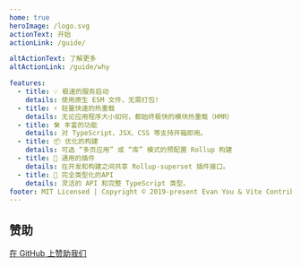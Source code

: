 ```yaml
---
home: true
heroImage: /logo.svg
actionText: 开始
actionLink: /guide/

altActionText: 了解更多
altActionLink: /guide/why

features:
  - title: 💡 极速的服务启动
    details: 使用原生 ESM 文件，无需打包!
  - title: ⚡️ 轻量快速的热重载
    details: 无论应用程序大小如何，都始终极快的模块热重载（HMR）
  - title: 🛠️ 丰富的功能
    details: 对 TypeScript、JSX、CSS 等支持开箱即用。
  - title: 📦 优化的构建
    details: 可选 “多页应用” 或 “库” 模式的预配置 Rollup 构建
  - title: 🔩 通用的插件
    details: 在开发和构建之间共享 Rollup-superset 插件接口。
  - title: 🔑 完全类型化的API
    details: 灵活的 API 和完整 TypeScript 类型。
footer: MIT Licensed | Copyright © 2019-present Evan You & Vite Contributors
---
```


<div class="frontpage sponsors">
  <h2>赞助</h2>
  <a v-for="{ href, src, name, id } of sponsors" :href="href" target="_blank" rel="noopener" aria-label="sponsor-img">
    <img :src="src" :alt="name" :id="`sponsor-${id}`">
  </a>
  <br>
  <a href="https://github.com/sponsors/yyx990803" target="_blank" rel="noopener">在 GitHub 上赞助我们</a>
</div>

<script setup>
import sponsors from './.vitepress/theme/sponsors.json'
import fetchReleaseTag from './.vitepress/theme/fetchReleaseTag.js'

fetchReleaseTag()
</script>
